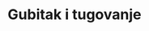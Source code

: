 ---
id: gubitak-i-tugovanje
title: "Gubitak i tugovanje"
desc: "Posvećeno gubicima, procesu tugovanja i zdravim načinima da se nosimo s njima."
imageCategory:
  path: /smrsati-na-psihoterapiji-pet-kljucnih-faktora.jpg
  alt: "kako smršati na psihoterapiji"
metaTitle: "Gubitak i tugovanje | Ubuntu Blog"
metaDesc: "Tekst o emocijama kad se  susretnemo sa gubitkom. Neko zbog prekida veze, razvoda..."
---